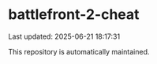 # battlefront-2-cheat

Last updated: 2025-06-21 18:17:31

This repository is automatically maintained.
